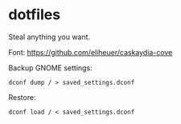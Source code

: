 # dotfiles
Steal anything you want.

Font: https://github.com/eliheuer/caskaydia-cove


Backup GNOME settings:
```
dconf dump / > saved_settings.dconf
```

Restore:
```
dconf load / < saved_settings.dconf
```
